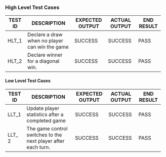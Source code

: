 ### High Level Test Cases
| TEST ID |	DESCRIPTION|	EXPECTED OUTPUT|	ACTUAL OUTPUT|	END RESULT |
|-------|----------------|---------|------|------|
| HLT_1 | Declare a draw when no player can win the game|	SUCCESS	| SUCCESS	 | PASS
| HLT_2	| Declare winner for a diagonal win. |	SUCCESS |	SUCCESS	|PASS

#### Low Level Test Cases
| TEST ID|	DESCRIPTION|	EXPECTED OUTPUT|	ACTUAL OUTPUT|	END RESULT |
|------|------|------|------|------|
| LLT_1 |Update player statistics after a completed game | SUCCESS | SUCCESS | PASS 
| LLT_ 2 | The game control switches to the next player after each turn. | SUCCESS | SUCCESS |  PASS
